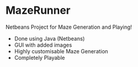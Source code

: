 # MazeRunner
 Netbeans Project for Maze Generation and Playing!
 
  - Done using Java (Netbeans)
  - GUI with added images
  - Highly customisable Maze Generation
  - Completely Playable
